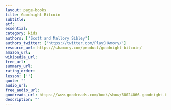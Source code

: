 ```yaml
---
layout: page-books
title: Goodnight Bitcoin
subtitle: 
atf: 
essential: 
category: kids
authors: ['Scott and Mallory Sibley']
authors_twitter: ['https://twitter.com/PlaySHAmory/']
resource_url: https://shamory.com/product/goodnight-bitcoin/
amazon_url: 
wikipedia_url: 
free_url: 
summary_url: 
rating_order: 
lesson: ['']
quote: ""
audio_url: 
free_audio_url: 
goodreads_url: https://www.goodreads.com/book/show/60024066-goodnight-bitcoin
description: ""
---
```

